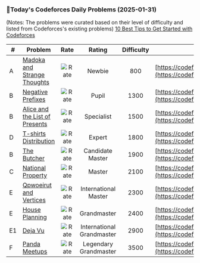 ### 🌟Today's Codeforces Daily Problems (2025-01-31)
(Notes: The problems were curated based on their level of difficulty and listed from Codeforces's existing problems)
[10 Best Tips to Get Started with Codeforces](https://github.com/ika9810/Codeforces-Daily-Problems/blob/main/10%20Best%20Tips%20to%20Get%20Started%20with%20Codeforces.md)

| # | Problem | Rate| Rating | Difficulty | Contest |
|---| ----- | :--------: | :----------: | :----------: | ---------- |
|A|[Madoka and Strange Thoughts](https://codeforces.com/contest/1717/problem/A)|![Rate](https://img.shields.io/badge/Newbie-800-lightgrey)|Newbie|800|[https://codeforces.com/contest/1717](https://codeforces.com/contest/1717)|
|B|[Negative Prefixes](https://codeforces.com/contest/1418/problem/B)|![Rate](https://img.shields.io/badge/Pupil-1300-brightgreen)|Pupil|1300|[https://codeforces.com/contest/1418](https://codeforces.com/contest/1418)|
|B|[Alice and the List of Presents](https://codeforces.com/contest/1236/problem/B)|![Rate](https://img.shields.io/badge/Specialist-1500-9cf)|Specialist|1500|[https://codeforces.com/contest/1236](https://codeforces.com/contest/1236)|
|D|[T-shirts Distribution](https://codeforces.com/contest/727/problem/D)|![Rate](https://img.shields.io/badge/Expert-1800-blue)|Expert|1800|[https://codeforces.com/contest/727](https://codeforces.com/contest/727)|
|B|[The Butcher](https://codeforces.com/contest/1819/problem/B)|![Rate](https://img.shields.io/badge/Candidate%20Master-1900-blueviolet)|Candidate Master|1900|[https://codeforces.com/contest/1819](https://codeforces.com/contest/1819)|
|C|[National Property](https://codeforces.com/contest/875/problem/C)|![Rate](https://img.shields.io/badge/Master-2100-orange)|Master|2100|[https://codeforces.com/contest/875](https://codeforces.com/contest/875)|
|E|[Qpwoeirut and Vertices](https://codeforces.com/contest/1706/problem/E)|![Rate](https://img.shields.io/badge/International%20Master-2300-orange)|International Master|2300|[https://codeforces.com/contest/1706](https://codeforces.com/contest/1706)|
|E|[House Planning](https://codeforces.com/contest/1735/problem/E)|![Rate](https://img.shields.io/badge/Grandmaster-2400-red)|Grandmaster|2400|[https://codeforces.com/contest/1735](https://codeforces.com/contest/1735)|
|E1|[Deja Vu](https://codeforces.com/contest/331/problem/E1)|![Rate](https://img.shields.io/badge/International%20Grandmaster-2900-red)|International Grandmaster|2900|[https://codeforces.com/contest/331](https://codeforces.com/contest/331)|
|F|[Panda Meetups](https://codeforces.com/contest/1852/problem/F)|![Rate](https://img.shields.io/badge/Legendary%20Grandmaster-3500-red)|Legendary Grandmaster|3500|[https://codeforces.com/contest/1852](https://codeforces.com/contest/1852)|
